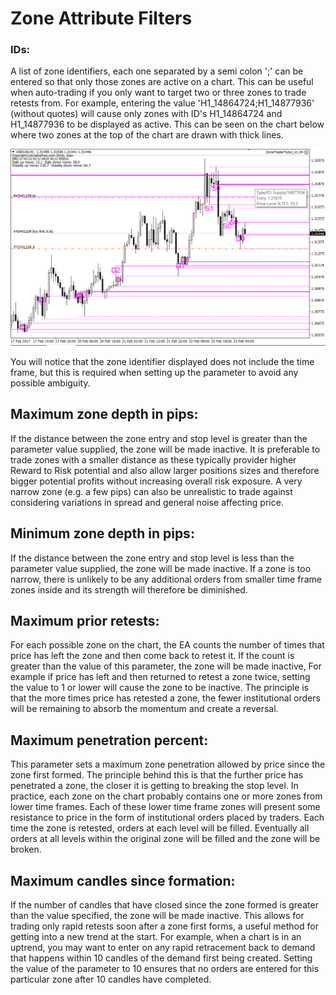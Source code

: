 # Zone Attribute Filters

### IDs:

A list of zone identifiers, each one separated by a semi colon ';' can be entered so that only those zones are active on a chart. This can be useful when auto-trading if you only want to target two or three zones to trade retests from. For example, entering the value 'H1\_14864724;H1\_14877936' \(without quotes\) will cause only zones with ID's H1\_14864724 and H1\_14877936 to be displayed as active. This can be seen on the chart below where two zones at the top of the chart are drawn with thick lines.

![](/assets/zonefilter.png)

You will notice that the zone identifier displayed does not include the time frame, but this is required when setting up the parameter to avoid any possible ambiguity.

## **Maximum zone depth in pips:**

If the distance between the zone entry and stop level is greater than the parameter value supplied, the zone will be made inactive. It is preferable to trade zones with a smaller distance as these typically provider higher Reward to Risk potential and also allow larger positions sizes and therefore bigger potential profits without increasing overall risk exposure. A very narrow zone \(e.g. a few pips\) can also be unrealistic to trade against considering variations in spread and general noise affecting price.

## **Minimum zone depth in pips:**

If the distance between the zone entry and stop level is less than the parameter value supplied, the zone will be made inactive. If a zone is too narrow, there is unlikely to be any additional orders from smaller time frame zones inside and its strength will therefore be diminished.

## **Maximum prior retests:**

For each possible zone on the chart, the EA counts the number of times that price has left the zone and then come back to retest it. If the count is greater than the value of this parameter, the zone will be made inactive, For example if price has left and then returned to retest a zone twice, setting the value to 1 or lower will cause the zone to be inactive. The principle is that the more times price has retested a zone, the fewer institutional orders will be remaining to absorb the momentum and create a reversal.

## **Maximum penetration percent:**

This parameter sets a maximum zone penetration allowed by price since the zone first formed. The principle behind this is that the further price has penetrated a zone, the closer it is getting to breaking the stop level. In practice, each zone on the chart probably contains one or more zones from lower time frames. Each of these lower time frame zones will present some resistance to price in the form of institutional orders placed by traders. Each time the zone is retested, orders at each level will be filled. Eventually all orders at all levels within the original zone will be filled and the zone will be broken.

## **Maximum candles since formation:**

If the number of candles that have closed since the zone formed is greater than the value specified, the zone will be made inactive. This allows for trading only rapid retests soon after a zone first forms, a useful method for getting into a new trend at the start. For example, when a chart is in an uptrend, you may want to enter on any rapid retracement back to demand that happens within 10 candles of the demand first being created. Setting the value of the parameter to 10 ensures that no orders are entered for this particular zone after 10 candles have completed.


